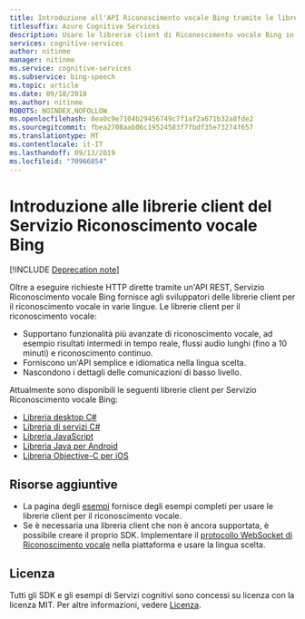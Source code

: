 ```yaml
---
title: Introduzione all'API Riconoscimento vocale Bing tramite le librerie client | Microsoft Docs
titlesuffix: Azure Cognitive Services
description: Usare le librerie client di Riconoscimento vocale Bing in Servizi cognitivi Microsoft per sviluppare applicazioni per la conversione di audio parlato in testo.
services: cognitive-services
author: nitinme
manager: nitinme
ms.service: cognitive-services
ms.subservice: bing-speech
ms.topic: article
ms.date: 09/18/2018
ms.author: nitinme
ROBOTS: NOINDEX,NOFOLLOW
ms.openlocfilehash: 8ea0c9e7104b29456749c7f1af2a671b32a8fde2
ms.sourcegitcommit: fbea2708aab06c19524583f7fbdf35e73274f657
ms.translationtype: MT
ms.contentlocale: it-IT
ms.lasthandoff: 09/13/2019
ms.locfileid: "70966854"
---
```

# <a name="get-started-with-bing-speech-service-client-libraries"></a>Introduzione alle librerie client del Servizio Riconoscimento vocale Bing

[!INCLUDE [Deprecation note](../../../../includes/cognitive-services-bing-speech-api-deprecation-note.md)]

Oltre a eseguire richieste HTTP dirette tramite un'API REST, Servizio Riconoscimento vocale Bing fornisce agli sviluppatori delle librerie client per il riconoscimento vocale in varie lingue. Le librerie client per il riconoscimento vocale:

- Supportano funzionalità più avanzate di riconoscimento vocale, ad esempio risultati intermedi in tempo reale, flussi audio lunghi (fino a 10 minuti) e riconoscimento continuo.
- Forniscono un'API semplice e idiomatica nella lingua scelta.
- Nascondono i dettagli delle comunicazioni di basso livello.

Attualmente sono disponibili le seguenti librerie client per Servizio Riconoscimento vocale Bing:

- [Libreria desktop C#](GetStartedCSharpDesktop.md)
- [Libreria di servizi C#](GetStartedCSharpServiceLibrary.md)
- [Libreria JavaScript](GetStartedJSWebsockets.md)
- [Libreria Java per Android](GetStartedJavaAndroid.md)
- [Libreria Objective-C per iOS](Get-Started-ObjectiveC-iOS.md)

## <a name="additional-resources"></a>Risorse aggiuntive

- La pagina degli [esempi](../samples.md) fornisce degli esempi completi per usare le librerie client per il riconoscimento vocale.
- Se è necessaria una libreria client che non è ancora supportata, è possibile creare il proprio SDK. Implementare il [protocollo WebSocket di Riconoscimento vocale](../API-Reference-REST/websocketprotocol.md) nella piattaforma e usare la lingua scelta.

## <a name="license"></a>Licenza

Tutti gli SDK e gli esempi di Servizi cognitivi sono concessi su licenza con la licenza MIT. Per altre informazioni, vedere [Licenza](https://github.com/Microsoft/Cognitive-Speech-STT-JavaScript/blob/master/LICENSE.md).
